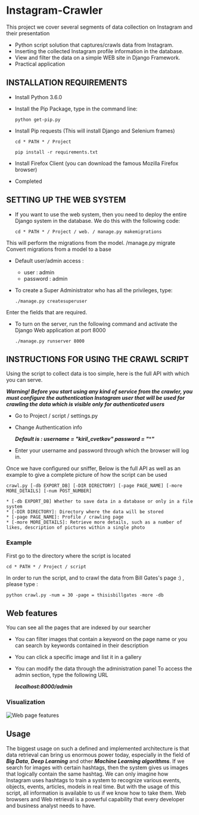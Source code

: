 # Instagram-Crawler
This project we cover several segments of data collection on Instagram and their presentation 

* Python script solution that captures/crawls data from Instagram.
* Inserting the collected Instagram profile information in the database. 
* View and filter the data on a simple WEB site in Django Framework.
* Practical application

## INSTALLATION REQUIREMENTS
 
* Install Python 3.6.0
* Install the Pip Package, type in the command line:
  
  ```python get-pip.py```
* Install Pip requests (This will install Django and Selenium frames)
  
  ```cd * PATH * / Project```
  
  ```pip install -r requirements.txt```
* Install Firefox Client (you can download the famous Mozilla Firefox browser)
* Completed



## SETTING UP THE WEB SYSTEM
* If you want to use the web system, then you need to deploy the entire Django system in the database. We do this with the following code:

  ```cd * PATH * / Project / web. / manage.py makemigrations```

This will perform the migrations from the model. /manage.py migrate Convert migrations from a model to a base

* Default user/admin access : 
 
  * user : admin
  * password : admin
  
* To create a Super Administrator who has all the privileges, type:

  ```./manage.py createsuperuser```

Enter the fields that are required.

* To turn on the server, run the following command and activate the Django Web application at port 8000

  ```./manage.py runserver 8000```
  
  

## INSTRUCTIONS FOR USING THE CRAWL SCRIPT
Using the script to collect data is too simple, here is the full API with which you can serve.

***Warning! Before you start using any kind of service from the crawler, you must configure the authentication Instagram user 
that will be used for crawling the data which is visible only for authenticated users***

* Go to Project / script / settings.py
* Change Authentication info 

  ***Default is : username = "kiril_cvetkov" password = "*******"***
* Enter your username and password through which the browser will log in.
 
Once we have configured our sniffer, Below is the full API as well as an example to give a complete picture of how the script can be used

```
crawl.py [-db EXPORT_DB] [-DIR DIRECTORY] [-page PAGE_NAME] [-more MORE_DETAILS] [-num POST_NUMBER]
 
* [-db EXPORT_DB] Whether to save data in a database or only in a file system
* [-DIR DIRECTORY]: Directory where the data will be stored
* [-page PAGE_NAME]: Profile / crawling page
* [-more MORE_DETAILS]: Retrieve more details, such as a number of likes, description of pictures within a single photo
```

### Example 
First go to the directory where the script is located

 ```cd * PATH * / Project / script```

In order to run the script, and to crawl the data from Bill Gates's page :) , please type :

```python crawl.py -num = 30 -page = thisisbillgates -more -db```

## Web features
You can see all the pages that are indexed by our searcher

* You can filter images that contain a keyword on the page name or you can search by keywords contained in their description 
* You can click a specific image and list it in a gallery
* You can modify the data through the administration panel To access the admin section, type the following URL

  ***localhost:8000/admin***
  
### Visualization
![Web page features](documentation/web.png)

## Usage
The biggest usage on such a defined and implemented architecture is that data retrieval can bring us enormous power today, especially in the field of ***Big Data***, ***Deep Learning*** and other ***Machine Learning algorithms***.
If we search for images with certain hashtags, then the system gives us images that logically contain the same hashtag. We can only imagine how Instagram uses hashtags to train a system to recognize various events, objects, events, articles, models in real time.
But with the usage of this script, all information is available to us if we know how to take them. Web browsers and Web retrieval is a powerful capability that every developer and business analyst needs to have.

